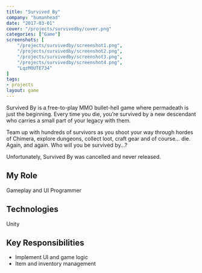 ```yaml
---
title: "Survived By"
company: "humanhead"
date: "2017-03-01"
cover: "/projects/survivedby/cover.png"
categories: ["Game"]
screenshots: [
    "/projects/survivedby/screenshot1.png",
    "/projects/survivedby/screenshot2.png",
    "/projects/survivedby/screenshot3.png",
    "/projects/survivedby/screenshot4.png",
    "LqzM0UTE734"
]
tags:
- projects
layout: game
---
```


Survived By is a free-to-play MMO bullet-hell game where permadeath is just the beginning. Every time you die, you’re survived by a new descendant who carries a small part of your legacy with them.

Team up with hundreds of survivors as you shoot your way through hordes of Chimera, explore dungeons, collect loot, craft gear and of course… die. Again, and again. Who will you be survived by…?

Unfortunately, Survived By was cancelled and never released.

## My Role
Gameplay and UI Programmer

## Technologies
Unity

## Key Responsibilities
* Implement UI and game logic
* Item and inventory management